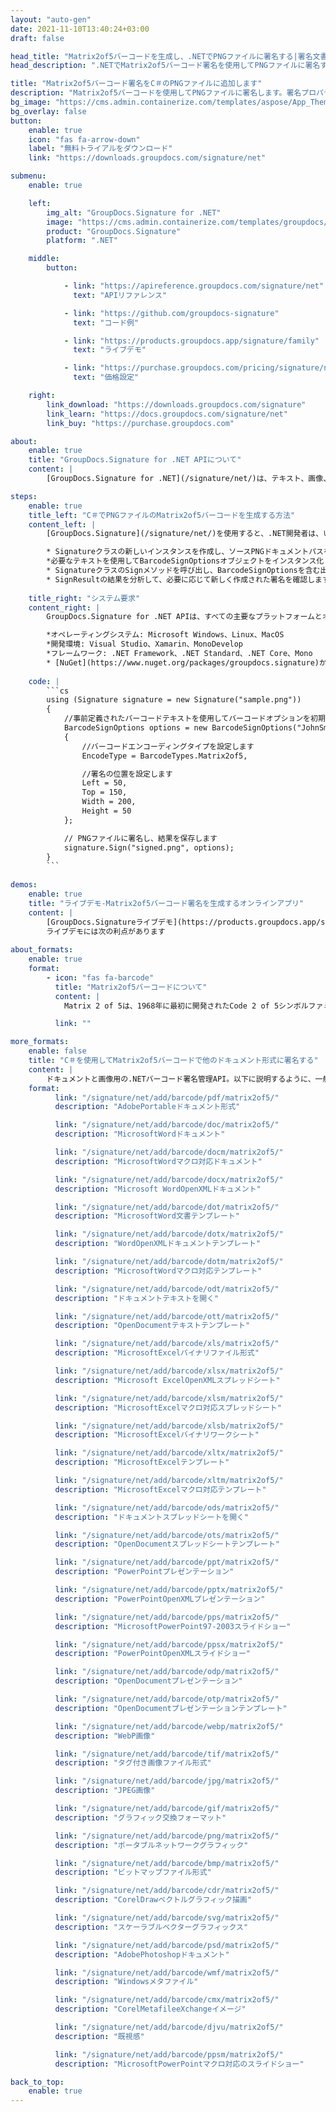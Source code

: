 ```yaml
---
layout: "auto-gen"
date: 2021-11-10T13:40:24+03:00
draft: false

head_title: "Matrix2of5バーコードを生成し、.NETでPNGファイルに署名する|署名文書"
head_description: ".NETでMatrix2of5バーコード署名を使用してPNGファイルに署名する-人気のあるビジネスドキュメントや画像ファイル形式にバーコードを追加する."

title: "Matrix2of5バーコード署名をC＃のPNGファイルに追加します"
description: "Matrix2of5バーコードを使用してPNGファイルに署名します。署名プロパティを操作し、ニーズに合ったドキュメント内で高度な署名オプションを設定します."
bg_image: "https://cms.admin.containerize.com/templates/aspose/App_Themes/V3/images/bg/header1.png"
bg_overlay: false
button:
    enable: true
    icon: "fas fa-arrow-down"
    label: "無料トライアルをダウンロード"
    link: "https://downloads.groupdocs.com/signature/net"

submenu:
    enable: true

    left:
        img_alt: "GroupDocs.Signature for .NET"
        image: "https://cms.admin.containerize.com/templates/groupdocs/images/product-logos/90x90-noborder/groupdocs-signature-net.png"
        product: "GroupDocs.Signature"
        platform: ".NET"

    middle:
        button:

            - link: "https://apireference.groupdocs.com/signature/net"
              text: "APIリファレンス"

            - link: "https://github.com/groupdocs-signature"
              text: "コード例"

            - link: "https://products.groupdocs.app/signature/family"
              text: "ライブデモ"

            - link: "https://purchase.groupdocs.com/pricing/signature/net"
              text: "価格設定"

    right:
        link_download: "https://downloads.groupdocs.com/signature"
        link_learn: "https://docs.groupdocs.com/signature/net"
        link_buy: "https://purchase.groupdocs.com"

about:
    enable: true
    title: "GroupDocs.Signature for .NET APIについて"
    content: |
        [GroupDocs.Signature for .NET](/signature/net/)は、テキスト、画像、バーコード、スタンプ、フォームフィールド、QRコード、メタデータなどのさまざまな署名タイプを使用してデジタルドキュメントに電子署名するネイティブ.NETAPIです。ユーザーは、PDF、Microsoft Word、Excelワークシート、PowerPointプレゼンテーション、Adobe Photoshop、メタファイル、および画像ファイル形式内のデジタル署名を追加、編集、検証、削除、および検索でき、必要に応じて署名プロパティをカスタマイズするための追加サポートがあります。

steps:
    enable: true
    title_left: "C＃でPNGファイルのMatrix2of5バーコードを生成する方法"
    content_left: |
        [GroupDocs.Signature](/signature/net/)を使用すると、.NET開発者は、いくつかの簡単な手順を実行することで、アプリケーション内のPNGファイルにMatrix2of5バーコードを簡単に追加できます。

        * Signatureクラスの新しいインスタンスを作成し、ソースPNGドキュメントパスをコンストラクターパラメーターとして渡します。
        *必要なテキストを使用してBarcodeSignOptionsオブジェクトをインスタンス化し、EncodeTypeプロパティをMatrix2of5に設定します。
        * SignatureクラスのSignメソッドを呼び出し、BarcodeSignOptionsを含む出力PNGファイル名を渡します。
        * SignResultの結果を分析して、必要に応じて新しく作成された署名を確認します。
        
    title_right: "システム要求"
    content_right: |
        GroupDocs.Signature for .NET APIは、すべての主要なプラットフォームとオペレーティングシステムでサポートされています。以下のコードを実行する前に、システムに次の前提条件がインストールされていることを確認してください。

        *オペレーティングシステム: Microsoft Windows、Linux、MacOS
        *開発環境: Visual Studio、Xamarin、MonoDevelop
        *フレームワーク: .NET Framework、.NET Standard、.NET Core、Mono
        * [NuGet](https://www.nuget.org/packages/groupdocs.signature)からGroupDocs.Signaturefor.NETの最新バージョンをダウンロードします
        
    code: |
        ```cs
        using (Signature signature = new Signature("sample.png"))
        {
            //事前定義されたバーコードテキストを使用してバーコードオプションを初期化します
            BarcodeSignOptions options = new BarcodeSignOptions("JohnSmith")
            {
                //バーコードエンコーディングタイプを設定します
                EncodeType = BarcodeTypes.Matrix2of5,

                //署名の位置を設定します
                Left = 50,
                Top = 150,
                Width = 200,
                Height = 50
            };

            // PNGファイルに署名し、結果を保存します 
            signature.Sign("signed.png", options);
        }
        ```
        
demos:
    enable: true
    title: "ライブデモ-Matrix2of5バーコード署名を生成するオンラインアプリ"
    content: |
        [GroupDocs.Signatureライブデモ](https://products.groupdocs.app/signature/family)サイトにアクセスして、Matrix2of5バーコードをPNGファイルに今すぐ追加してください。  
        ライブデモには次の利点があります
        
about_formats:
    enable: true
    format:
        - icon: "fas fa-barcode"
          title: "Matrix2of5バーコードについて"
          content: |
            Matrix 2 of 5は、1968年に最初に開発されたCode 2 of 5シンボルファミリーの高密度メンバーです。これは、主に倉庫の仕分けと写真の仕上げに使用されています。 2 of 5の名前は、各文字のエンコードに使用される5つの要素（バーとスペース）のうち、2つは幅が広く、3つは幅が狭いという事実に由来しています。

          link: ""

more_formats:
    enable: false
    title: "C＃を使用してMatrix2of5バーコードで他のドキュメント形式に署名する"
    content: |
        ドキュメントと画像用の.NETバーコード署名管理API。以下に説明するように、一般的なファイル形式のいくつかにバーコード署名を追加します。
    format: 
          link: "/signature/net/add/barcode/pdf/matrix2of5/"
          description: "AdobePortableドキュメント形式"

          link: "/signature/net/add/barcode/doc/matrix2of5/"
          description: "MicrosoftWordドキュメント"

          link: "/signature/net/add/barcode/docm/matrix2of5/"
          description: "MicrosoftWordマクロ対応ドキュメント"

          link: "/signature/net/add/barcode/docx/matrix2of5/"
          description: "Microsoft WordOpenXMLドキュメント"

          link: "/signature/net/add/barcode/dot/matrix2of5/"
          description: "MicrosoftWord文書テンプレート"

          link: "/signature/net/add/barcode/dotx/matrix2of5/"
          description: "WordOpenXMLドキュメントテンプレート"

          link: "/signature/net/add/barcode/dotm/matrix2of5/"
          description: "MicrosoftWordマクロ対応テンプレート"       

          link: "/signature/net/add/barcode/odt/matrix2of5/"
          description: "ドキュメントテキストを開く"

          link: "/signature/net/add/barcode/ott/matrix2of5/"
          description: "OpenDocumentテキストテンプレート"

          link: "/signature/net/add/barcode/xls/matrix2of5/"
          description: "MicrosoftExcelバイナリファイル形式"

          link: "/signature/net/add/barcode/xlsx/matrix2of5/"
          description: "Microsoft ExcelOpenXMLスプレッドシート"

          link: "/signature/net/add/barcode/xlsm/matrix2of5/"
          description: "MicrosoftExcelマクロ対応スプレッドシート"

          link: "/signature/net/add/barcode/xlsb/matrix2of5/"
          description: "MicrosoftExcelバイナリワークシート"

          link: "/signature/net/add/barcode/xltx/matrix2of5/"
          description: "MicrosoftExcelテンプレート"

          link: "/signature/net/add/barcode/xltm/matrix2of5/"
          description: "MicrosoftExcelマクロ対応テンプレート"

          link: "/signature/net/add/barcode/ods/matrix2of5/"
          description: "ドキュメントスプレッドシートを開く"

          link: "/signature/net/add/barcode/ots/matrix2of5/"
          description: "OpenDocumentスプレッドシートテンプレート"

          link: "/signature/net/add/barcode/ppt/matrix2of5/"
          description: "PowerPointプレゼンテーション"

          link: "/signature/net/add/barcode/pptx/matrix2of5/"
          description: "PowerPointOpenXMLプレゼンテーション"

          link: "/signature/net/add/barcode/pps/matrix2of5/"
          description: "MicrosoftPowerPoint97-2003スライドショー"

          link: "/signature/net/add/barcode/ppsx/matrix2of5/"
          description: "PowerPointOpenXMLスライドショー"                              

          link: "/signature/net/add/barcode/odp/matrix2of5/"
          description: "OpenDocumentプレゼンテーション"

          link: "/signature/net/add/barcode/otp/matrix2of5/"
          description: "OpenDocumentプレゼンテーションテンプレート"

          link: "/signature/net/add/barcode/webp/matrix2of5/"
          description: "WebP画像"

          link: "/signature/net/add/barcode/tif/matrix2of5/"
          description: "タグ付き画像ファイル形式"

          link: "/signature/net/add/barcode/jpg/matrix2of5/"
          description: "JPEG画像"

          link: "/signature/net/add/barcode/gif/matrix2of5/"
          description: "グラフィック交換フォーマット"

          link: "/signature/net/add/barcode/png/matrix2of5/"
          description: "ポータブルネットワークグラフィック"

          link: "/signature/net/add/barcode/bmp/matrix2of5/"
          description: "ビットマップファイル形式"

          link: "/signature/net/add/barcode/cdr/matrix2of5/"
          description: "CorelDrawベクトルグラフィック描画"

          link: "/signature/net/add/barcode/svg/matrix2of5/"
          description: "スケーラブルベクターグラフィックス"

          link: "/signature/net/add/barcode/psd/matrix2of5/"
          description: "AdobePhotoshopドキュメント"

          link: "/signature/net/add/barcode/wmf/matrix2of5/"
          description: "Windowsメタファイル"        

          link: "/signature/net/add/barcode/cmx/matrix2of5/"
          description: "CorelMetafileeXchangeイメージ"

          link: "/signature/net/add/barcode/djvu/matrix2of5/"
          description: "既視感"

          link: "/signature/net/add/barcode/ppsm/matrix2of5/"
          description: "MicrosoftPowerPointマクロ対応のスライドショー"

back_to_top:
    enable: true
---
```

